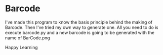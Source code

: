 # Barcode
I've made this program to know the basis principle behind the making of Barcode. Then I've tried my own way to generate one.
All you need to do is execute barcode.py and a new barcode is going to be generated with the name of BarCode.png

Happy Learning
